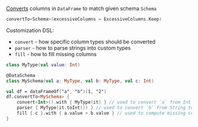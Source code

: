 [//]: # (title: convertTo)
<!---IMPORT org.jetbrains.kotlinx.dataframe.samples.api.Modify-->

[Converts](convert.md) columns in `DataFrame` to match given schema `Schema`

```kotlin
convertTo<Schema>(excessiveColumns = ExcessiveColumns.Keep)
```

Customization DSL:
* `convert` - how specific column types should be converted
* `parser` - how to parse strings into custom types
* `fill` - how to fill missing columns
<!---FUN customConverters-->

```kotlin
class MyType(val value: Int)

@DataSchema
class MySchema(val a: MyType, val b: MyType, val c: Int)

val df = dataFrameOf("a", "b")(1, "2")
df.convertTo<MySchema> {
    convert<Int>().with { MyType(it) } // used to convert `a` from Int to MyType
    parser { MyType(it.toInt()) } // used to convert `b` from String to MyType
    fill { c }.with { a.value + b.value } // used to compute missing column `c`
}
```

<!---END-->
